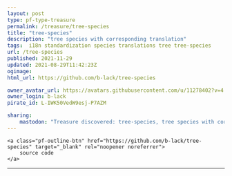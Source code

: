 ```yaml
---
layout: post
type: pf-type-treasure
permalink: /treasure/tree-species
title: "tree-species"
description: "tree species with corresponding translation"
tags:  i18n standardization species translations tree tree-species
url: /tree-species
published: 2021-11-29
updated: 2021-08-29T11:42:23Z
ogimage: 
html_url: https://github.com/b-lack/tree-species

owner_avatar_url: https://avatars.githubusercontent.com/u/11278402?v=4
owner_login: b-lack
pirate_id: L-IWK50VedW9esj-P7AZM

sharing:
    mastodon: "Treasure discovered: tree-species, tree species with corresponding translation"
---
```


<div class="text-center">
    
    <a class="pf-outline-btn" href="https://github.com/b-lack/tree-species" target="_blank" rel="noopener noreferrer">
        source code
    </a>
    
    
</div>





<div class="pf-night-sky-spacer">
    <div id="pf-night-sky" data-stars="1" data-owner="b-lack" data-repo="tree-species">
        <div id="pf-open-dialog" class="pf-meta-star pf-star-todo"></div>
        <dialog id="pf-star-dialog">
            Star this Repository to putt a smile on the Developers face.
            <div class="pf-row">
                <div class="pf-grow"></div>
                <div><a class="pf-unterlines" href="https://github.com/b-lack/tree-species" target="_blank">VISIT REPOSITORY</a></div>
            </div>
        </dialog>
    </div>
</div>

<hr class="gf-seperator">
